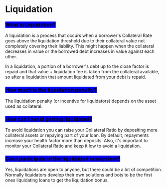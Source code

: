 # Liquidation

### <mark style="background-color:blue;">What is Liquidation?</mark>

A liquidation is a process that occurs when a borrower's Collateral Rate goes above the liquidation threshold due to their collateral value not completely covering their liability. This might happen when the collateral decreases in value or the borrowed debt increases in value against each other.

In a liquidation, a portion of a borrower's debt up to the close factor is repaid and that value + liquidation fee is taken from the collateral available, so after a liquidation that amount liquidated from your debt is repaid.

### <mark style="background-color:blue;">How much is the liquidation penalty?</mark>&#x20;

The liquidation penalty (or incentive for liquidators) depends on the asset used as collateral.

### <mark style="background-color:blue;">How can I avoid getting liquidated?</mark>&#x20;

To avoid liquidation you can raise your Collateral Ratio by depositing more collateral assets or repaying part of your loan. By default, repayments increase your health factor more than deposits. Also, it's important to monitor your Collateral Ratio and keep it low to avoid a liquidation.

### <mark style="background-color:blue;">Can I participate in the liquidation ecosystem?</mark>&#x20;

Yes, liquidations are open to anyone, but there could be a lot of competition. Normally liquidators develop their own solutions and bots to be the first ones liquidating loans to get the liquidation bonus.

